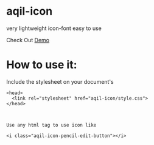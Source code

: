 # aqil-icon
very lightweight icon-font
easy to use

Check Out <a href="https://md-aqil.github.io/aqil-icon/">Demo</a>


#   How to use it:



<span>
	Include the stylesheet on your document's <head>
	
</span>
	


	<head>
	  <link rel="stylesheet" href="aqil-icon/style.css">
	</head>



	Use any html tag to use icon like
	
	<i class="aqil-icon-pencil-edit-button"></i>


	
